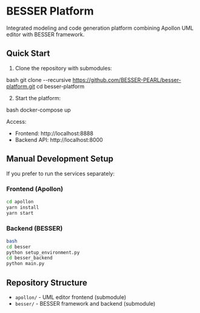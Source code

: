 # BESSER Platform

Integrated modeling and code generation platform combining Apollon UML editor with BESSER framework.

## Quick Start

1. Clone the repository with submodules: 

bash
git clone --recursive https://github.com/BESSER-PEARL/besser-platform.git
cd besser-platform

2. Start the platform:

bash
docker-compose up

Access:
- Frontend: http://localhost:8888
- Backend API: http://localhost:8000

## Manual Development Setup

If you prefer to run the services separately:

### Frontend (Apollon)
```bash
cd apollon
yarn install
yarn start
```

### Backend (BESSER)
```bash
bash
cd besser
python setup_environment.py
cd besser_backend
python main.py
```

## Repository Structure

- `apollon/` - UML editor frontend (submodule)
- `besser/` - BESSER framework and backend (submodule)